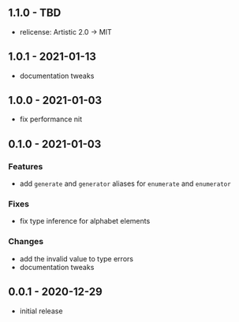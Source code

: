 ## 1.1.0 - TBD

- relicense: Artistic 2.0 -> MIT

## 1.0.1 - 2021-01-13

- documentation tweaks

## 1.0.0 - 2021-01-03

- fix performance nit

## 0.1.0 - 2021-01-03

### Features

- add `generate` and `generator` aliases for `enumerate` and `enumerator`

### Fixes

- fix type inference for alphabet elements

### Changes

- add the invalid value to type errors
- documentation tweaks

## 0.0.1 - 2020-12-29

- initial release
